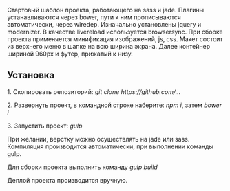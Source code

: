 Стартовый шаблон проекта, работающего на sass и jade. 
Плагины устанавливаются через bower, пути к ним прописываются автоматически, через wiredep. Изначально установлены jquery и modernizer.
В качестве livereload используется browsersync. 
При сборке проекта применяется минификация изображений, js, css.
Макет состоит из верхнего меню в шапке на всю ширина экрана. Далее контейнер шириной 960px и футер, прижатый к низу.

<h2>Установка</h2>
<p>1. Скопировать репозиторий: <i>git clone https://github.com/...</i></p>
<p>2. Развернуть проект, в командной строке наберите: <i>npm i</i>, затем <i>bower i</i></p>
<p>3. Запустить проект: <i>gulp</i></p>

При желании, верстку можно осуществлять на jade или sass. Компиляция производится автоматически, при выполнении команды gulp.

Для сборки проекта выполнить команду <i>gulp build</i>

Деплой проекта производится вручную.

